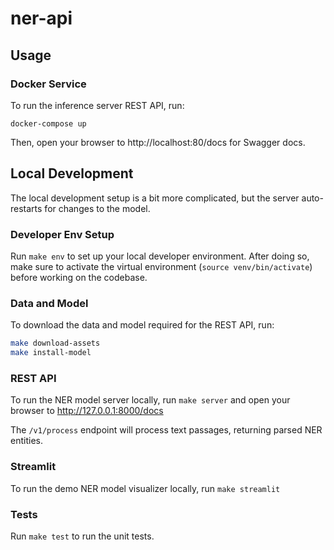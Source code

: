 # ner-api

## Usage

### Docker Service

To run the inference server REST API, run:

```
docker-compose up
```

Then, open your browser to http://localhost:80/docs for Swagger docs.

## Local Development

The local development setup is a bit more complicated, but the
server auto-restarts for changes to the model.

### Developer Env Setup

Run `make env` to set up your local developer environment.
After doing so, make sure to activate the virtual environment
(`source venv/bin/activate`) before working on the codebase.

### Data and Model

To download the data and model required for the REST API, run:

```bash
make download-assets
make install-model
```

### REST API

To run the NER model server locally, run `make server` and open
your browser to http://127.0.0.1:8000/docs

The `/v1/process` endpoint will process text passages, returning
parsed NER entities.

### Streamlit

To run the demo NER model visualizer locally, run `make streamlit`

### Tests

Run `make test` to run the unit tests.
